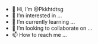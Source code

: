 - 👋 Hi, I’m @Pkkhtdtsg
- 👀 I’m interested in ...
- 🌱 I’m currently learning ...
- 💞️ I’m looking to collaborate on ...
- 📫 How to reach me ...

<!---
Pkkhtdtsg/Pkkhtdtsg is a ✨ special ✨ repository because its `README.md` (this file) appears on your GitHub profile.
You can click the Preview link to take a look at your changes.
--->
